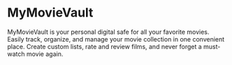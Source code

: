 # MyMovieVault
MyMovieVault is your personal digital safe for all your favorite movies. Easily track, organize, and manage your movie collection in one convenient place. Create custom lists, rate and review films, and never forget a must-watch movie again.
